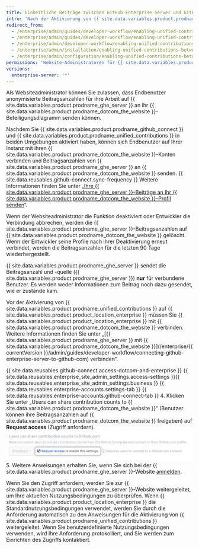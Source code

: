 ```yaml
---
title: Einheitliche Beiträge zwischen GitHub Enterprise Server und GitHub.com aktivieren
intro: 'Nach der Aktivierung von {{ site.data.variables.product.prodname_github_connect }} können Sie festlegen, dass {{ site.data.variables.product.prodname_ghe_cloud }}-Mitglieder ihre Arbeit auf {{ site.data.variables.product.prodname_ghe_server }} hervorheben können, indem sie die Beitragsanzahlen an ihre {{ site.data.variables.product.prodname_dotcom_the_website }}-Profile senden.'
redirect_from:
  - /enterprise/admin/guides/developer-workflow/enabling-unified-contributions-between-github-enterprise-and-github-com/
  - /enterprise/admin/guides/developer-workflow/enabling-unified-contributions-between-github-enterprise-server-and-github-com/
  - /enterprise/admin/developer-workflow/enabling-unified-contributions-between-github-enterprise-server-and-githubcom/
  - /enterprise/admin/installation/enabling-unified-contributions-between-github-enterprise-server-and-githubcom
  - /enterprise/admin/configuration/enabling-unified-contributions-between-github-enterprise-server-and-githubcom
permissions: 'Website-Administratoren für {{ site.data.variables.product.prodname_ghe_server }} , die auch Inhaber einer Organisation oder eines Unternehmenskontos in der {{ site.data.variables.product.prodname_ghe_cloud }} sind, können vereinheitlichte Beiträge zwischen {{ site.data.variables.product.prodname_ghe_server }} und {{ site.data.variables.product.prodname_dotcom_the_website }} aktivieren.'
versions:
  enterprise-server: '*'
---
```


Als Websiteadministrator können Sie zulassen, dass Endbenutzer anonymisierte Beitragsanzahlen für ihre Arbeit auf {{ site.data.variables.product.prodname_ghe_server }} an ihr {{ site.data.variables.product.prodname_dotcom_the_website }}-Beteiligungsdiagramm senden können.

Nachdem Sie {{ site.data.variables.product.prodname_github_connect }} und {{ site.data.variables.product.prodname_unified_contributions }} in beiden Umgebungen aktiviert haben, können sich Endbenutzer auf Ihrer Instanz mit ihren {{ site.data.variables.product.prodname_dotcom_the_website }}-Konten verbinden und Beitragsanzahlen von {{ site.data.variables.product.prodname_ghe_server }} an {{ site.data.variables.product.prodname_dotcom_the_website }} senden. {{ site.data.reusables.github-connect.sync-frequency }} Weitere Informationen finden Sie unter „[Ihre {{ site.data.variables.product.prodname_ghe_server }}-Beiträge an Ihr {{ site.data.variables.product.prodname_dotcom_the_website }}-Profil senden](/articles/sending-your-github-enterprise-server-contributions-to-your-github-com-profile/)“.

Wenn der Websiteadministrator die Funktion deaktiviert oder Entwickler die Verbindung abbrechen, werden die {{ site.data.variables.product.prodname_ghe_server }}-Beitragsanzahlen auf {{ site.data.variables.product.prodname_dotcom_the_website }} gelöscht. Wenn der Entwickler seine Profile nach ihrer Deaktivierung erneut verbindet, werden die Beitragsanzahlen für die letzten 90 Tage wiederhergestellt.

{{ site.data.variables.product.prodname_ghe_server }} sendet die Beitragsanzahl und -quelle ({{ site.data.variables.product.prodname_ghe_server }}) **nur** für verbundene Benutzer. Es werden weder Informationen zum Beitrag noch dazu gesendet, wie er zustande kam.

Vor der Aktivierung von {{ site.data.variables.product.prodname_unified_contributions }} auf {{ site.data.variables.product.product_location_enterprise }} müssen Sie {{ site.data.variables.product.product_location_enterprise }} mit {{ site.data.variables.product.prodname_dotcom_the_website }} verbinden. Weitere Informationen finden Sie unter „[{{ site.data.variables.product.prodname_ghe_server }} mit {{ site.data.variables.product.prodname_dotcom_the_website }}](/enterprise/{{ currentVersion }}/admin/guides/developer-workflow/connecting-github-enterprise-server-to-github-com) verbinden“.

{{ site.data.reusables.github-connect.access-dotcom-and-enterprise }}
{{ site.data.reusables.enterprise_site_admin_settings.access-settings }}{{ site.data.reusables.enterprise_site_admin_settings.business }}
{{ site.data.reusables.enterprise-accounts.settings-tab }}
{{ site.data.reusables.enterprise-accounts.github-connect-tab }}
4. Klicken Sie unter „Users can share contribution counts to {{ site.data.variables.product.prodname_dotcom_the_website }}“ (Benutzer können ihre Beitragsanzahlen auf {{ site.data.variables.product.prodname_dotcom_the_website }} freigeben) auf **Request access** (Zugriff anfordern). ![Option zum Anfordern des Zugriffs auf einheitliche Beiträge](/assets/images/enterprise/site-admin-settings/dotcom-ghe-connection-request-access.png)
5. Weitere Anweisungen erhalten Sie, wenn Sie sich bei der {{ site.data.variables.product.prodname_ghe_server }}-Website [anmelden](https://enterprise.github.com/login).

Wenn Sie den Zugriff anfordern, werden Sie zur {{ site.data.variables.product.prodname_ghe_server }}-Website weitergeleitet, um Ihre aktuellen Nutzungsbedingungen zu überprüfen. Wenn {{ site.data.variables.product.product_location_enterprise }} die Standardnutzungsbedingungen verwendet, werden Sie durch die Anforderung automatisch zu den Anweisungen für die Aktivierung von {{ site.data.variables.product.prodname_unified_contributions }} weitergeleitet. Wenn Sie benutzerdefinierte Nutzungsbedingungen verwenden, wird Ihre Anforderung protokolliert, und Sie werden zum Einrichten des Zugriffs kontaktiert.

